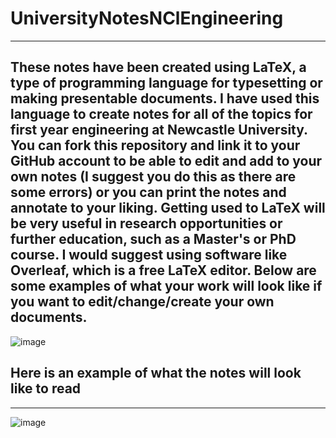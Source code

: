 # UniversityNotesNClEngineering
----
These notes have been created using LaTeX, a type of programming language for typesetting or making presentable documents. I have used this language to create notes for all of the topics for first year engineering at Newcastle University.
You can fork this repository and link it to your GitHub account to be able to edit and add to your own notes (I suggest you do this as there are some errors) or you can print the notes and annotate to your liking. Getting used to LaTeX will be very useful in research opportunities or further education, such as a Master's or PhD course.
I would suggest using software like Overleaf, which is a free LaTeX editor.
Below are some examples of what your work will look like if you want to edit/change/create your own documents.
----

![image](https://github.com/SahasT23/UniversityNotesNClEngineering/assets/108793094/2d6c0c18-831e-408e-a312-fd3f9797ede5)

## Here is an example of what the notes will look like to read
----
![image](https://github.com/SahasT23/UniversityNotesNClEngineering/assets/108793094/95e8d5fe-2918-4e78-a861-bc4a4f279975)

